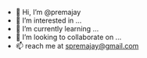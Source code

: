 - 👋 Hi, I’m @premajay
- 👀 I’m interested in ...
- 🌱 I’m currently learning ...
- 💞️ I’m looking to collaborate on ...
- 📫 reach me at spremajay@gmail.com

<!---
premajay/premajay is a ✨ special ✨ repository because its `README.md` (this file) appears on your GitHub profile.
You can click the Preview link to take a look at your changes.
--->
